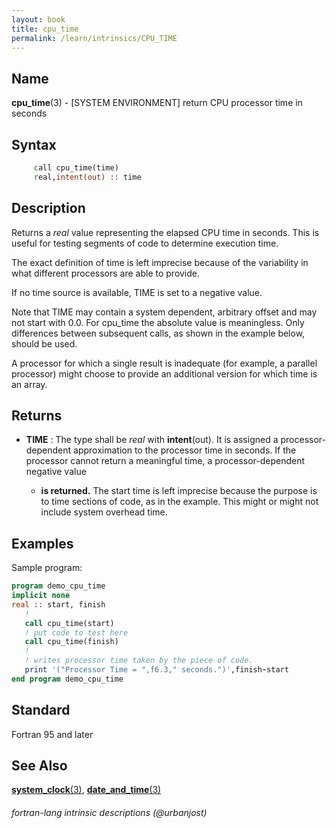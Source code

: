 ```yaml
---
layout: book
title: cpu_time
permalink: /learn/intrinsics/CPU_TIME
---
```

## __Name__

__cpu\_time__(3) - \[SYSTEM ENVIRONMENT\] return CPU processor time in seconds

## __Syntax__


```fortran
     call cpu_time(time)
     real,intent(out) :: time
```

## __Description__

Returns a _real_ value representing the elapsed CPU time in seconds. This
is useful for testing segments of code to determine execution time.

The exact definition of time is left imprecise because of the
variability in what different processors are able to provide.

If no time source is available, TIME is set to a negative value.

Note that TIME may contain a system dependent, arbitrary offset and may
not start with 0.0. For cpu\_time the absolute value is meaningless.
Only differences between subsequent calls, as shown in the example
below, should be used.

A processor for which a single result is inadequate (for example, a
parallel processor) might choose to provide an additional version for
which time is an array.

## __Returns__

  - __TIME__
    : The type shall be _real_ with __intent__(out). It is assigned a
    processor-dependent approximation to the processor time in seconds.
    If the processor cannot return a meaningful time, a
    processor-dependent negative value

      - __is returned.__
        The start time is left imprecise because the purpose is to time
        sections of code, as in the example. This might or might not
        include system overhead time.

## __Examples__

Sample program:

```fortran
program demo_cpu_time
implicit none
real :: start, finish
   !
   call cpu_time(start)
   ! put code to test here
   call cpu_time(finish)
   !
   ! writes processor time taken by the piece of code.
   print '("Processor Time = ",f6.3," seconds.")',finish-start
end program demo_cpu_time
```

## __Standard__

Fortran 95 and later

## __See Also__

[__system\_clock__(3)](SYSTEM_CLOCK),
[__date\_and\_time__(3)](DATE_AND_TIME)

###### fortran-lang intrinsic descriptions (@urbanjost)
